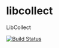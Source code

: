 libcollect
==========

LibCollect

[![Build Status](https://travis-ci.org/compiler-dept/libcollect.svg)](https://travis-ci.org/compiler-dept/event-compiler)
